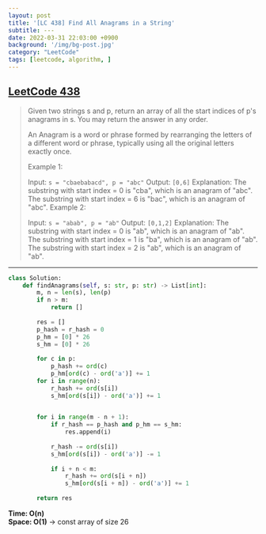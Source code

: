 ```yaml
---
layout: post
title: '[LC 438] Find All Anagrams in a String'
subtitle: ---
date: 2022-03-31 22:03:00 +0900
background: '/img/bg-post.jpg'
category: "LeetCode"
tags: [leetcode, algorithm, ]
---
```


## [LeetCode 438](https://leetcode.com/problems/find-all-anagrams-in-a-string/)
> Given two strings s and p, return an array of all the start indices of p's anagrams in s. You may return the answer in any order.
>
>An Anagram is a word or phrase formed by rearranging the letters of a different word or phrase, typically using all the original letters exactly once.
>
> 
>
>Example 1:
>
>Input: `s = "cbaebabacd", p = "abc"`
>Output: `[0,6]`
>Explanation:
>The substring with start index = 0 is "cba", which is an anagram of "abc".
>The substring with start index = 6 is "bac", which is an anagram of "abc".
>Example 2:
>
>Input: `s = "abab", p = "ab"`
>Output: `[0,1,2]`
>Explanation:
>The substring with start index = 0 is "ab", which is an anagram of "ab".
>The substring with start index = 1 is "ba", which is an anagram of "ab".
>The substring with start index = 2 is "ab", which is an anagram of "ab".
---


```python
class Solution:
    def findAnagrams(self, s: str, p: str) -> List[int]:
        m, n = len(s), len(p)
        if n > m:
            return []
        
        res = []
        p_hash = r_hash = 0
        p_hm = [0] * 26
        s_hm = [0] * 26
        
        for c in p:
            p_hash += ord(c)
            p_hm[ord(c) - ord('a')] += 1
        for i in range(n):
            r_hash += ord(s[i])
            s_hm[ord(s[i]) - ord('a')] += 1
            

        for i in range(m - n + 1):
            if r_hash == p_hash and p_hm == s_hm:
                res.append(i)
            
            r_hash -= ord(s[i])
            s_hm[ord(s[i]) - ord('a')] -= 1
            
            if i + n < m:
                r_hash += ord(s[i + n])
                s_hm[ord(s[i + n]) - ord('a')] += 1
                
        return res
```
**Time: O(n)**  
**Space: O(1)** -> const array of size 26